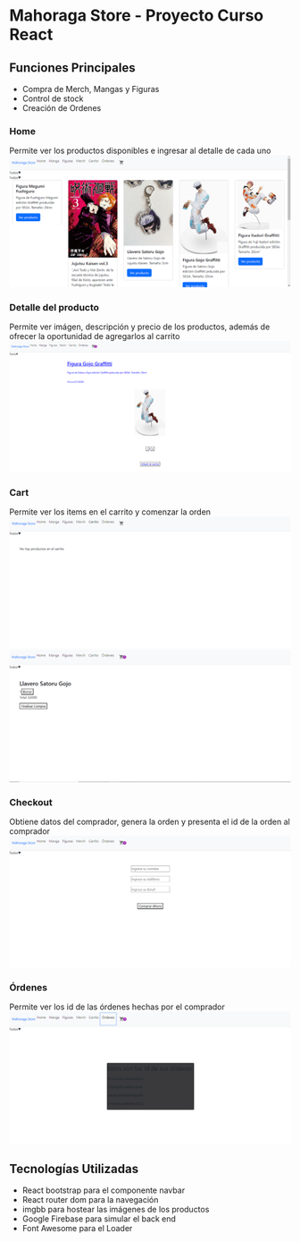 # Mahoraga Store - Proyecto Curso React

## Funciones Principales
- Compra de Merch, Mangas y Figuras
- Control de stock
- Creación de Ordenes
### Home
Permite ver los productos disponibles e ingresar al detalle de cada uno
<img src="./Screenshots/home.png"/>

### Detalle del producto
Permite ver imágen, descripción y precio de los productos, además de ofrecer la oportunidad de agregarlos al carrito
<img src="./Screenshots/detalle.png"/>

### Cart
Permite ver los items en el carrito y comenzar la orden
<img src="./Screenshots/carritovacio.png"/>
<img src="./Screenshots/carrito.png"/>

### Checkout
Obtiene datos del comprador, genera la orden y presenta el id de la orden  al comprador
<img src="./Screenshots/Checkout.png"/>

### Órdenes
Permite ver los id de las órdenes hechas por el comprador
<img src="./Screenshots/ordenes.png"/>

## Tecnologías Utilizadas
- React bootstrap para el componente navbar
- React router dom para la navegación
- imgbb para hostear las imágenes de los productos
- Google Firebase para simular el back end
- Font Awesome para el Loader

